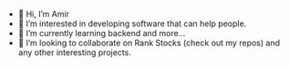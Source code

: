 - 👋 Hi, I’m Amir
- 👀 I’m interested in developing software that can help people.
- 🌱 I’m currently learning backend and more...
- 💞️ I’m looking to collaborate on Rank Stocks (check out my repos) and any other interesting projects.

<!---
amir417/amir417 is a ✨ special ✨ repository because its `README.md` (this file) appears on your GitHub profile.
You can click the Preview link to take a look at your changes.
--->
